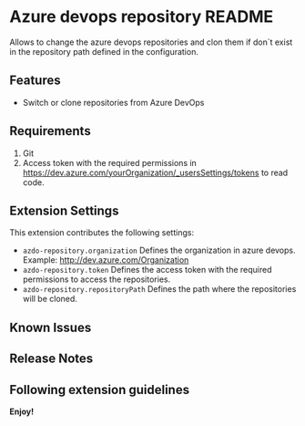 # Azure devops repository README

Allows to change the azure devops repositories and clon them if don`t exist in the repository path defined in the configuration.

## Features

* Switch or clone repositories from Azure DevOps

## Requirements

1. Git
1. Access token with the required permissions in https://dev.azure.com/yourOrganization/_usersSettings/tokens to read code.

## Extension Settings

This extension contributes the following settings:

* `azdo-repository.organization` Defines the organization in azure devops. Example: http://dev.azure.com/Organization
* `azdo-repository.token` Defines the access token with the required permissions to access the repositories.
* `azdo-repository.repositoryPath` Defines the path where the repositories will be cloned.

## Known Issues



## Release Notes

## Following extension guidelines

**Enjoy!**
